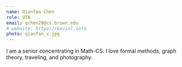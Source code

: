 ```yaml
---
name: Qianfan Chen
role: UTA
email: qchen29@cs.brown.edu
# website: https://kevinl.info
photo: qianfan_c.jpg
---
```


I am a senior concentrating in Math-CS. I love formal methods, graph theory, traveling, and photography.
